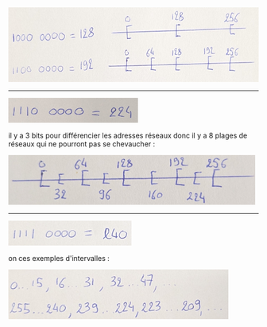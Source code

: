 

<img src="img/1.jpg" height="150px" />

--- 

<img src="img/2.jpg" height="50px" />

il y a 3 bits pour différencier les adresses réseaux donc il y a 8 plages de réseaux qui ne pourront pas se chevaucher :

<img src="img/3.jpg" height="100px" />

---  

<img src="img/4.png" height="50px" />


on ces exemples d'intervalles :

<img src="img/5.jpg" height="100px" />
